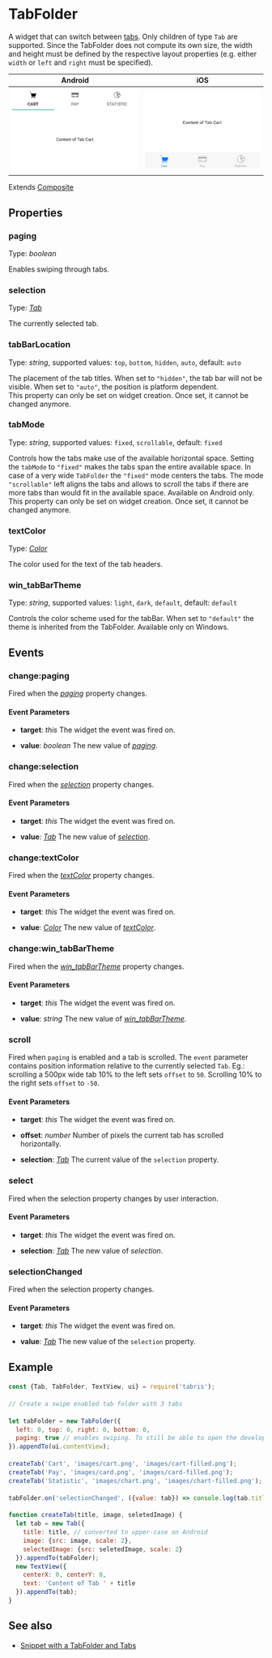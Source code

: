 ---
---
# TabFolder

A widget that can switch between [tabs](Tab). Only children of type `Tab` are supported. Since the TabFolder does not compute its own size, the width and height must be defined by the respective layout properties (e.g. either `width` or `left` and `right` must be specified).

Android | iOS
--- | ---
![TabFolder on Android](img/android/TabFolder.png) | ![TabFolder on iOS](img/ios/TabFolder.png)

Extends [Composite](Composite.md)

## Properties

### paging

Type: *boolean*

Enables swiping through tabs.

### selection

Type: *[Tab](Tab.md)*

The currently selected tab.

### tabBarLocation

Type: *string*, supported values: `top`, `bottom`, `hidden`, `auto`, default: `auto`

The placement of the tab titles. When set to `"hidden"`, the tab bar will not be visible. When set to `"auto"`, the position is platform dependent.<br/>This property can only be set on widget creation. Once set, it cannot be changed anymore.

### tabMode

Type: *string*, supported values: `fixed`, `scrollable`, default: `fixed`

Controls how the tabs make use of the available horizontal space. Setting the `tabMode` to `"fixed"` makes the tabs span the entire available space. In case of a very wide `TabFolder` the `"fixed"` mode centers the tabs. The mode `"scrollable"` left aligns the tabs and allows to scroll the tabs if there are more tabs than would fit in the available space. Available on Android only.<br/>This property can only be set on widget creation. Once set, it cannot be changed anymore.

### textColor

Type: *[Color](../types.md#color)*

The color used for the text of the tab headers.

### win_tabBarTheme

Type: *string*, supported values: `light`, `dark`, `default`, default: `default`

Controls the color scheme used for the tabBar. When set to `"default"` the theme is inherited from the TabFolder. Available only on Windows.


## Events

### change:paging

Fired when the [*paging*](#paging) property changes.

#### Event Parameters 

- **target**: *this*
    The widget the event was fired on.

- **value**: *boolean*
    The new value of [*paging*](#paging).


### change:selection

Fired when the [*selection*](#selection) property changes.

#### Event Parameters 

- **target**: *this*
    The widget the event was fired on.

- **value**: *[Tab](Tab.md)*
    The new value of [*selection*](#selection).


### change:textColor

Fired when the [*textColor*](#textColor) property changes.

#### Event Parameters 

- **target**: *this*
    The widget the event was fired on.

- **value**: *[Color](../types.md#color)*
    The new value of [*textColor*](#textColor).


### change:win_tabBarTheme

Fired when the [*win_tabBarTheme*](#win_tabBarTheme) property changes.

#### Event Parameters 

- **target**: *this*
    The widget the event was fired on.

- **value**: *string*
    The new value of [*win_tabBarTheme*](#win_tabBarTheme).


### scroll

Fired when `paging` is enabled and a tab is scrolled. The `event` parameter contains position information relative to the currently selected `Tab`. Eg.: scrolling a 500px wide tab 10% to the left sets `offset` to `50`. Scrolling 10% to the right sets `offset` to `-50`.

#### Event Parameters 

- **target**: *this*
    The widget the event was fired on.

- **offset**: *number*
    Number of pixels the current tab has scrolled horizontally.

- **selection**: *[Tab](Tab.md)*
    The current value of the `selection` property.


### select

Fired when the selection property changes by user interaction.

#### Event Parameters 

- **target**: *this*
    The widget the event was fired on.

- **selection**: *[Tab](Tab.md)*
    The new value of *selection*.


### selectionChanged

Fired when the selection property changes.

#### Event Parameters 

- **target**: *this*
    The widget the event was fired on.

- **value**: *[Tab](Tab.md)*
    The new value of the `selection` property.





## Example

```js
const {Tab, TabFolder, TextView, ui} = require('tabris');

// Create a swipe enabled tab folder with 3 tabs

let tabFolder = new TabFolder({
  left: 0, top: 0, right: 0, bottom: 0,
  paging: true // enables swiping. To still be able to open the developer console in iOS, swipe from the bottom right.
}).appendTo(ui.contentView);

createTab('Cart', 'images/cart.png', 'images/cart-filled.png');
createTab('Pay', 'images/card.png', 'images/card-filled.png');
createTab('Statistic', 'images/chart.png', 'images/chart-filled.png');

tabFolder.on('selectionChanged', ({value: tab}) => console.log(tab.title));

function createTab(title, image, seletedImage) {
  let tab = new Tab({
    title: title, // converted to upper-case on Android
    image: {src: image, scale: 2},
    selectedImage: {src: seletedImage, scale: 2}
  }).appendTo(tabFolder);
  new TextView({
    centerX: 0, centerY: 0,
    text: 'Content of Tab ' + title
  }).appendTo(tab);
}
```
## See also

- [Snippet with a TabFolder and Tabs](https://github.com/eclipsesource/tabris-js/tree/v2.0.0-rc2/snippets/tabfolder.js)

